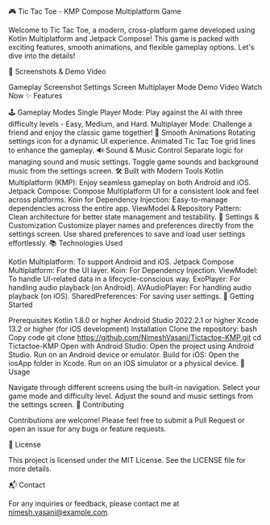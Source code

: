 🎮 Tic Tac Toe - KMP Compose Multiplatform Game

Welcome to Tic Tac Toe, a modern, cross-platform game developed using Kotlin Multiplatform and Jetpack Compose! This game is packed with exciting features, smooth animations, and flexible gameplay options. Let's dive into the details!

📸 Screenshots & Demo Video

Gameplay Screenshot 
Settings Screen 
Multiplayer Mode 
Demo Video Watch Now
✨ Features

🕹️ Gameplay Modes
Single Player Mode: Play against the AI with three difficulty levels - Easy, Medium, and Hard.
Multiplayer Mode: Challenge a friend and enjoy the classic game together!
🎨 Smooth Animations
Rotating settings icon for a dynamic UI experience.
Animated Tic Tac Toe grid lines to enhance the gameplay.
🔊 Sound & Music Control
Separate logic for managing sound and music settings.
Toggle game sounds and background music from the settings screen.
🛠️ Built with Modern Tools
Kotlin Multiplatform (KMP): Enjoy seamless gameplay on both Android and iOS.
Jetpack Compose: Compose Multiplatform UI for a consistent look and feel across platforms.
Koin for Dependency Injection: Easy-to-manage dependencies across the entire app.
ViewModel & Repository Pattern: Clean architecture for better state management and testability.
🔧 Settings & Customization
Customize player names and preferences directly from the settings screen.
Use shared preferences to save and load user settings effortlessly.
📚 Technologies Used

Kotlin Multiplatform: To support Android and iOS.
Jetpack Compose Multiplatform: For the UI layer.
Koin: For Dependency Injection.
ViewModel: To handle UI-related data in a lifecycle-conscious way.
ExoPlayer: For handling audio playback (on Android).
AVAudioPlayer: For handling audio playback (on iOS).
SharedPreferences: For saving user settings.
🚀 Getting Started

Prerequisites
Kotlin 1.8.0 or higher
Android Studio 2022.2.1 or higher
Xcode 13.2 or higher (for iOS development)
Installation
Clone the repository:
bash
Copy code
git clone https://github.com/NimeshVasani/Tictactoe-KMP.git
cd Tictactoe-KMP
Open with Android Studio:
Open the project using Android Studio.
Run on an Android device or emulator.
Build for iOS:
Open the iosApp folder in Xcode.
Run on an iOS simulator or a physical device.
📖 Usage

Navigate through different screens using the built-in navigation.
Select your game mode and difficulty level.
Adjust the sound and music settings from the settings screen.
🤝 Contributing

Contributions are welcome! Please feel free to submit a Pull Request or open an issue for any bugs or feature requests.

📄 License

This project is licensed under the MIT License. See the LICENSE file for more details.

📬 Contact

For any inquiries or feedback, please contact me at nimesh.vasani@example.com.

